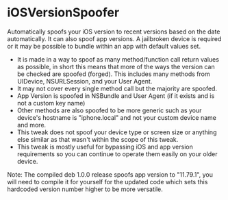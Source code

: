 # iOSVersionSpoofer
 Automatically spoofs your iOS version to recent versions based on the date automatically. It can also spoof app versions.
 A jailbroken device is required or it may be possible to bundle within an app with default values set.

 - It is made in a way to spoof as many method/function call return values as possible, in short this means that more of the ways the version can be checked are spoofed (forged). This includes many methods from UIDevice, NSURLSession, and your User Agent.
 - It may not cover every single method call but the majority are spoofed.
 - App Version is spoofed in NSBundle and User Agent (if it exists and is not a custom key name)
 - Other methods are also spoofed to be more generic such as your device's hostname is "iphone.local" and not your custom device name and more.
 - This tweak does not spoof your device type or screen size or anything else similar as that wasn't within the scope of this tweak.
 - This tweak is mostly useful for bypassing iOS and app version requirements so you can continue to operate them easily on your older device.

 Note: The compiled deb 1.0.0 release spoofs app version to "11.79.1", you will need to compile it for yourself for the updated code which sets this hardcoded version number higher to be more versatile.

